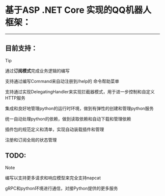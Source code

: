 # 基于ASP .NET Core  实现的QQ机器人框架：

---

## 

## 目前支持： 

> [!TIP]
>
> 通过**订阅模式**完成业务逻辑的编写
>
> 支持通过编写Command来自动注册到/help的 命令帮助菜单
>
> 支持通过实现DelegatingHandler来实现拦截器模式，用于进一步控制和自定义HTTP服务
>
> 集成和良好地管理python的运行时环境，做到有弹性的创建和管理python服务
>
> 统一自动处理python的依赖，做到读取依赖和自动下载和管理依赖
>
> 插件包的规范定义和清单，实现自动装载插件和管理
>
> 注册和订阅全局的状态管理

## TODO:

> [!NOTE]
>
> 编写以支持更多请求和响应模型来完全支持napcat
>
> gRPC和python环境进行通信，对接Python提供的更多服务

